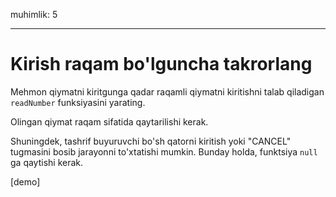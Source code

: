 muhimlik: 5

---

# Kirish raqam bo'lguncha takrorlang

Mehmon qiymatni kiritgunga qadar raqamli qiymatni kiritishni talab qiladigan `readNumber` funksiyasini yarating.

Olingan qiymat raqam sifatida qaytarilishi kerak.

Shuningdek, tashrif buyuruvchi bo'sh qatorni kiritish yoki "CANCEL" tugmasini bosib jarayonni to'xtatishi mumkin. Bunday holda, funktsiya `null` ga qaytishi kerak.

[demo]
